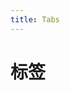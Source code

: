 ```yaml
---
title: Tabs
---
```


# 标签

<ClientOnly>
<tabs-d-1></tabs-d-1>
</ClientOnly>


<ClientOnly>
<tabs-d-2></tabs-d-2>
</ClientOnly>
